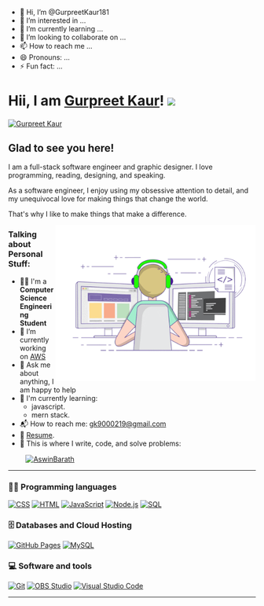 - 👋 Hi, I’m @GurpreetKaur181
- 👀 I’m interested in ...
- 🌱 I’m currently learning ...
- 💞️ I’m looking to collaborate on ...
- 📫 How to reach me ...
- 😄 Pronouns: ...
- ⚡ Fun fact: ...



<!---
GurpreetKaur181/GurpreetKaur181 is a ✨ special ✨ repository because its `README.md` (this file) appears on your GitHub profile.
You can click the Preview link to take a look at your changes.
--->

# Hii, I am [Gurpreet Kaur](https://github.com/GurpreetKaur181)! <a href="https://github.com/GurpreetKaur181"><img src="https://media.giphy.com/media/hvRJCLFzcasrR4ia7z/giphy.gif" width="25px"></a>

<a href="https://www.linkedin.com/in/gurpreet-kaur-4aba31269/" target="_blank"><img align="center" src="https://raw.githubusercontent.com/rahuldkjain/github-profile-readme-generator/master/src/images/icons/Social/linked-in-alt.svg" alt="Gurpreet Kaur" height="30" width="40" /></a>
&nbsp;

## Glad to see you here! &nbsp;

I am a full-stack software engineer and graphic designer. I love programming, reading, designing, and speaking.

As a software engineer, I enjoy using my obsessive attention to detail, and my unequivocal love for making things that change the world.

That's why I like to make things that make a difference.

<img align="right" alt="GIF" src="https://github.com/AswinBarath/AswinBarath/blob/master/coding.gif?raw=true" width="408" height="318" />


### Talking about Personal Stuff:

- 👨‍🎓 I'm a **Computer Science Engineering Student**
- 🔭 I’m currently working on [AWS](https://aws.amazon.com/free/?gclid=CjwKCAjw17qvBhBrEiwA1rU9w3WTW2rW1Xkh8REqkAQir2fZCONKWo7U8pCbPxW2BOOOemO88wIynRoCDEYQAvD_BwE&all-free-tier.sort-by=item.additionalFields.SortRank&all-free-tier.sort-order=asc&awsf.Free%20Tier%20Types=*all&awsf.Free%20Tier%20Categories=categories%23compute&trk=fb8718a7-d9f7-4e07-9fc5-b85de26b4178&sc_channel=ps&ef_id=CjwKCAjw17qvBhBrEiwA1rU9w3WTW2rW1Xkh8REqkAQir2fZCONKWo7U8pCbPxW2BOOOemO88wIynRoCDEYQAvD_BwE:G:s&s_kwcid=AL!4422!3!476942607526!e!!g!!aws%20cloud%20computing!11542865500!116152064607)
- 💬 Ask me about anything, I am happy to help
- 🌱 I'm currently learning:
  - javascript.
  - mern stack.
- 📬 How to reach me: [gk9000219@gmail.com](mailto:gk9000219@gmail.com)
- 📝 [Resume]().
- 💪 This is where I write, code, and solve problems:

&nbsp;&nbsp;&nbsp;&nbsp;&nbsp;&nbsp;&nbsp;&nbsp;
<a href="https://github.com/GurpreetKaur181" target="_blank"><img align="center" src="https://raw.githubusercontent.com/rahuldkjain/github-profile-readme-generator/master/src/images/icons/Social/github.svg" alt="AswinBarath" height="30" width="40" /></a>
&nbsp;

---


### 👨‍💻 Programming languages

<p>
    <a href="#"><img alt="CSS" src="https://img.shields.io/badge/CSS-1572B6.svg?logo=css3&logoColor=white"></a>
    <a href="#"><img alt="HTML" src="https://img.shields.io/badge/HTML-E34F26.svg?logo=html5&logoColor=white"></a>
    <a href="#"><img alt="JavaScript" src="https://img.shields.io/badge/JavaScript-F7DF1E.svg?logo=javascript&logoColor=black"></a>
    <a href="#"><img alt="Node.js" src="https://img.shields.io/badge/Node.js-43853D.svg?logo=node.js&logoColor=white"></a>
    <a href="#"><img alt="SQL" src="https://custom-icon-badges.herokuapp.com/badge/SQL-025E8C.svg?logo=database&logoColor=white"></a>


### 🗄️ Databases and Cloud Hosting

<p>
    <a href="#"><img alt="GitHub Pages" src="https://img.shields.io/badge/GitHub%20Pages-327FC7.svg?logo=github&logoColor=white"></a>
    <a href="#"><img alt="MySQL" src="https://img.shields.io/badge/MySQL-00f.svg?logo=mysql&logoColor=white"></a>
</p>

### 💻 Software and tools

<p>
    <a href="#"><img alt="Git" src="https://img.shields.io/badge/Git-F05033.svg?logo=git&logoColor=white"></a>
    <a href="#"><img alt="OBS Studio" src="https://img.shields.io/badge/-OBS%20Studio-302E31?logo=obs-studio&logoColor=white"></a>
    <a href="#"><img alt="Visual Studio Code" src="https://img.shields.io/badge/Visual%20Studio%20Code-0078d7.svg?logo=visual-studio-code&logoColor=white"></a>
</p>

---
